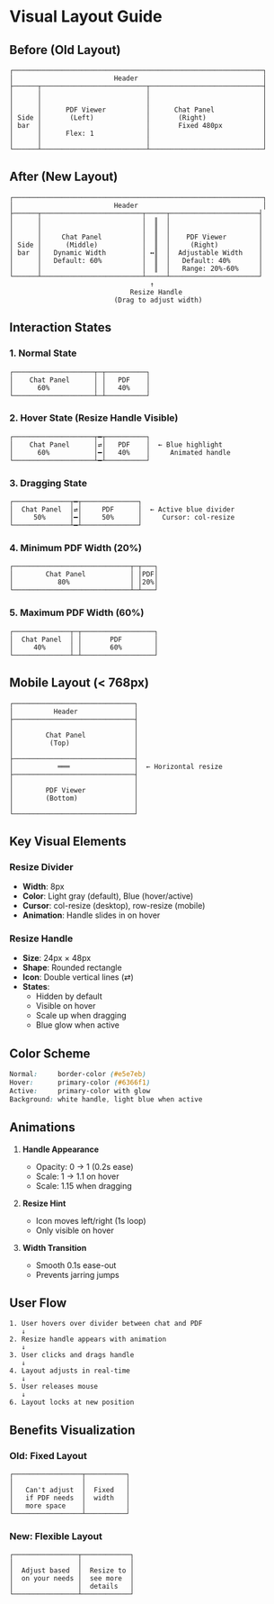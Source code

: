 # Visual Layout Guide

## Before (Old Layout)

```
┌──────────────────────────────────────────────────────────────┐
│                         Header                               │
├──────┬──────────────────────────┬────────────────────────────┤
│      │                          │                            │
│      │                          │                            │
│      │      PDF Viewer          │      Chat Panel            │
│ Side │       (Left)             │       (Right)              │
│ bar  │                          │       Fixed 480px          │
│      │      Flex: 1             │                            │
│      │                          │                            │
└──────┴──────────────────────────┴────────────────────────────┘
```

## After (New Layout)

```
┌──────────────────────────────────────────────────────────────┐
│                         Header                               │
├──────┬─────────────────────────┬─────┬──────────────────────┤
│      │                         │  ║  │                      │
│      │                         │  ║  │                      │
│      │     Chat Panel          │  ║  │    PDF Viewer        │
│ Side │      (Middle)           │  ║  │     (Right)          │
│ bar  │   Dynamic Width         │ ↔║  │  Adjustable Width    │
│      │   Default: 60%          │  ║  │   Default: 40%       │
│      │                         │  ║  │   Range: 20%-60%     │
└──────┴─────────────────────────┴─────┴──────────────────────┘
                                   ↑
                              Resize Handle
                          (Drag to adjust width)
```

## Interaction States

### 1. Normal State
```
┌────────────────────┬─┬──────────┐
│    Chat Panel      │ │   PDF    │
│      60%           │ │   40%    │
└────────────────────┴─┴──────────┘
```

### 2. Hover State (Resize Handle Visible)
```
┌────────────────────┬━┬──────────┐
│    Chat Panel      │⇄│   PDF    │  ← Blue highlight
│      60%           │━│   40%    │     Animated handle
└────────────────────┴━┴──────────┘
```

### 3. Dragging State
```
┌──────────────┬━┬──────────────┐
│  Chat Panel  │⇄│     PDF      │  ← Active blue divider
│     50%      │━│     50%      │     Cursor: col-resize
└──────────────┴━┴──────────────┘
```

### 4. Minimum PDF Width (20%)
```
┌─────────────────────────────┬─┬───┐
│        Chat Panel           │ │PDF│
│           80%               │ │20%│
└─────────────────────────────┴─┴───┘
```

### 5. Maximum PDF Width (60%)
```
┌──────────────┬─┬──────────────────┐
│  Chat Panel  │ │       PDF        │
│     40%      │ │       60%        │
└──────────────┴─┴──────────────────┘
```

## Mobile Layout (< 768px)

```
┌──────────────────────────────┐
│          Header              │
├──────────────────────────────┤
│                              │
│        Chat Panel            │
│         (Top)                │
│                              │
├──────────────────────────────┤
│           ═══                │  ← Horizontal resize
├──────────────────────────────┤
│                              │
│        PDF Viewer            │
│        (Bottom)              │
│                              │
└──────────────────────────────┘
```

## Key Visual Elements

### Resize Divider
- **Width**: 8px
- **Color**: Light gray (default), Blue (hover/active)
- **Cursor**: col-resize (desktop), row-resize (mobile)
- **Animation**: Handle slides in on hover

### Resize Handle
- **Size**: 24px × 48px
- **Shape**: Rounded rectangle
- **Icon**: Double vertical lines (⇄)
- **States**:
  - Hidden by default
  - Visible on hover
  - Scale up when dragging
  - Blue glow when active

## Color Scheme

```css
Normal:     border-color (#e5e7eb)
Hover:      primary-color (#6366f1)
Active:     primary-color with glow
Background: white handle, light blue when active
```

## Animations

1. **Handle Appearance**
   - Opacity: 0 → 1 (0.2s ease)
   - Scale: 1 → 1.1 on hover
   - Scale: 1.15 when dragging

2. **Resize Hint**
   - Icon moves left/right (1s loop)
   - Only visible on hover

3. **Width Transition**
   - Smooth 0.1s ease-out
   - Prevents jarring jumps

## User Flow

```
1. User hovers over divider between chat and PDF
   ↓
2. Resize handle appears with animation
   ↓
3. User clicks and drags handle
   ↓
4. Layout adjusts in real-time
   ↓
5. User releases mouse
   ↓
6. Layout locks at new position
```

## Benefits Visualization

### Old: Fixed Layout
```
┌─────────────────┬──────────┐
│                 │          │
│   Can't adjust  │  Fixed   │
│   if PDF needs  │  width   │
│   more space    │          │
└─────────────────┴──────────┘
```

### New: Flexible Layout
```
┌────────────────┬────────────┐
│                │            │
│  Adjust based  │  Resize to │
│  on your needs │  see more  │
│                │  details   │
└────────────────┴────────────┘
```
